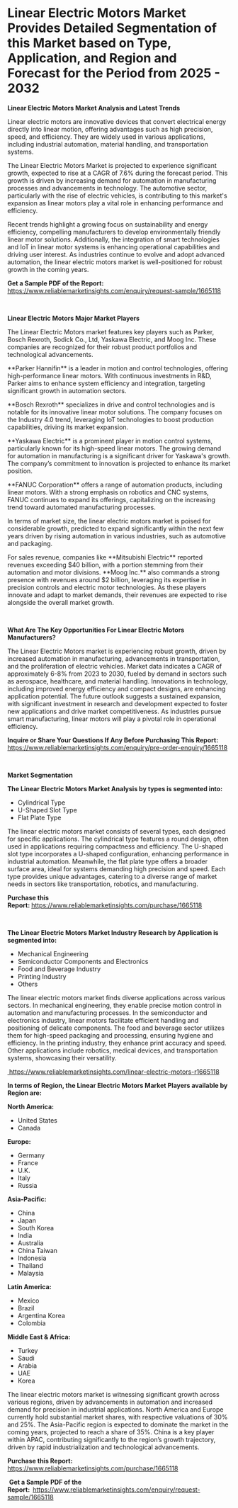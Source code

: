 <p><h1>Linear Electric Motors Market Provides Detailed Segmentation of this Market based on Type, Application, and Region and Forecast for the Period from 2025 - 2032</h1></p><p><strong>Linear Electric Motors Market Analysis and Latest Trends</strong></p>
<p><p>Linear electric motors are innovative devices that convert electrical energy directly into linear motion, offering advantages such as high precision, speed, and efficiency. They are widely used in various applications, including industrial automation, material handling, and transportation systems.</p><p>The Linear Electric Motors Market is projected to experience significant growth, expected to rise at a CAGR of 7.6% during the forecast period. This growth is driven by increasing demand for automation in manufacturing processes and advancements in technology. The automotive sector, particularly with the rise of electric vehicles, is contributing to this market's expansion as linear motors play a vital role in enhancing performance and efficiency.</p><p>Recent trends highlight a growing focus on sustainability and energy efficiency, compelling manufacturers to develop environmentally friendly linear motor solutions. Additionally, the integration of smart technologies and IoT in linear motor systems is enhancing operational capabilities and driving user interest. As industries continue to evolve and adopt advanced automation, the linear electric motors market is well-positioned for robust growth in the coming years.</p></p>
<p><strong>Get a Sample PDF of the Report:&nbsp;</strong> <a href="https://www.reliablemarketinsights.com/enquiry/request-sample/1665118?utm_campaign=3646&utm_medium=2&utm_source=Github&utm_content=ia&utm_term=17042025&utm_id=linear-electric-motors">https://www.reliablemarketinsights.com/enquiry/request-sample/1665118</a></p>
<p>&nbsp;</p>
<p><strong>Linear Electric Motors Major Market Players</strong></p>
<p><p>The Linear Electric Motors market features key players such as Parker, Bosch Rexroth, Sodick Co., Ltd, Yaskawa Electric, and Moog Inc. These companies are recognized for their robust product portfolios and technological advancements.</p><p>**Parker Hannifin** is a leader in motion and control technologies, offering high-performance linear motors. With continuous investments in R&D, Parker aims to enhance system efficiency and integration, targeting significant growth in automation sectors.</p><p>**Bosch Rexroth** specializes in drive and control technologies and is notable for its innovative linear motor solutions. The company focuses on the Industry 4.0 trend, leveraging IoT technologies to boost production capabilities, driving its market expansion.</p><p>**Yaskawa Electric** is a prominent player in motion control systems, particularly known for its high-speed linear motors. The growing demand for automation in manufacturing is a significant driver for Yaskawa's growth. The company’s commitment to innovation is projected to enhance its market position.</p><p>**FANUC Corporation** offers a range of automation products, including linear motors. With a strong emphasis on robotics and CNC systems, FANUC continues to expand its offerings, capitalizing on the increasing trend toward automated manufacturing processes.</p><p>In terms of market size, the linear electric motors market is poised for considerable growth, predicted to expand significantly within the next few years driven by rising automation in various industries, such as automotive and packaging. </p><p>For sales revenue, companies like **Mitsubishi Electric** reported revenues exceeding $40 billion, with a portion stemming from their automation and motor divisions. **Moog Inc.** also commands a strong presence with revenues around $2 billion, leveraging its expertise in precision controls and electric motor technologies. As these players innovate and adapt to market demands, their revenues are expected to rise alongside the overall market growth.</p></p>
<p>&nbsp;</p>
<p><strong>What Are The Key Opportunities For Linear Electric Motors Manufacturers?</strong></p>
<p><p>The Linear Electric Motors market is experiencing robust growth, driven by increased automation in manufacturing, advancements in transportation, and the proliferation of electric vehicles. Market data indicates a CAGR of approximately 6-8% from 2023 to 2030, fueled by demand in sectors such as aerospace, healthcare, and material handling. Innovations in technology, including improved energy efficiency and compact designs, are enhancing application potential. The future outlook suggests a sustained expansion, with significant investment in research and development expected to foster new applications and drive market competitiveness. As industries pursue smart manufacturing, linear motors will play a pivotal role in operational efficiency.</p></p>
<p><strong>Inquire or Share Your Questions If Any Before Purchasing This Report:</strong> <a href="https://www.reliablemarketinsights.com/enquiry/pre-order-enquiry/1665118?utm_campaign=3646&utm_medium=2&utm_source=Github&utm_content=ia&utm_term=17042025&utm_id=linear-electric-motors">https://www.reliablemarketinsights.com/enquiry/pre-order-enquiry/1665118</a></p>
<p>&nbsp;</p>
<p><strong>Market Segmentation</strong></p>
<p><strong>The Linear Electric Motors Market Analysis by types is segmented into:</strong></p>
<p><ul><li>Cylindrical Type</li><li>U-Shaped Slot Type</li><li>Flat Plate Type</li></ul></p>
<p><p>The linear electric motors market consists of several types, each designed for specific applications. The cylindrical type features a round design, often used in applications requiring compactness and efficiency. The U-shaped slot type incorporates a U-shaped configuration, enhancing performance in industrial automation. Meanwhile, the flat plate type offers a broader surface area, ideal for systems demanding high precision and speed. Each type provides unique advantages, catering to a diverse range of market needs in sectors like transportation, robotics, and manufacturing.</p></p>
<p><strong>Purchase this Report:&nbsp;</strong><a href="https://www.reliablemarketinsights.com/purchase/1665118?utm_campaign=3646&utm_medium=2&utm_source=Github&utm_content=ia&utm_term=17042025&utm_id=linear-electric-motors">https://www.reliablemarketinsights.com/purchase/1665118</a></p>
<p>&nbsp;</p>
<p><strong>The Linear Electric Motors Market Industry Research by Application is segmented into:</strong></p>
<p><ul><li>Mechanical Engineering</li><li>Semiconductor Components and Electronics</li><li>Food and Beverage Industry</li><li>Printing Industry</li><li>Others</li></ul></p>
<p><p>The linear electric motors market finds diverse applications across various sectors. In mechanical engineering, they enable precise motion control in automation and manufacturing processes. In the semiconductor and electronics industry, linear motors facilitate efficient handling and positioning of delicate components. The food and beverage sector utilizes them for high-speed packaging and processing, ensuring hygiene and efficiency. In the printing industry, they enhance print accuracy and speed. Other applications include robotics, medical devices, and transportation systems, showcasing their versatility.</p></p>
<p><a href="https://www.reliablemarketinsights.com/linear-electric-motors-r1665118?utm_campaign=3646&utm_medium=2&utm_source=Github&utm_content=ia&utm_term=17042025&utm_id=linear-electric-motors">&nbsp;https://www.reliablemarketinsights.com/linear-electric-motors-r1665118</a></p>
<p><strong>In terms of Region, the Linear Electric Motors Market Players available by Region are:</strong></p>
<p>
    <p> <strong> North America: </strong>
        <ul>
            <li>United States</li>
            <li>Canada</li>
        </ul>
        </p> 
    <p> <strong> Europe: </strong>
        <ul>
            <li>Germany</li>
            <li>France</li>
            <li>U.K.</li>
            <li>Italy</li>
            <li>Russia</li>
        </ul>
        </p> 
    <p> <strong> Asia-Pacific: </strong>
        <ul>
            <li>China</li>
            <li>Japan</li>
            <li>South Korea</li>
            <li>India</li>
            <li>Australia</li>
            <li>China Taiwan</li>
            <li>Indonesia</li>
            <li>Thailand</li>
            <li>Malaysia</li>
        </ul>
        </p> 
    <p> <strong> Latin America: </strong>
        <ul>
            <li>Mexico</li>
            <li>Brazil</li>
            <li>Argentina Korea</li>
            <li>Colombia</li>
        </ul>
        </p> 
    <p> <strong> Middle East & Africa: </strong>
        <ul>
            <li>Turkey</li>
            <li>Saudi</li>
            <li>Arabia</li>
            <li>UAE</li>
            <li>Korea</li>
        </ul>
    </p>
    </p>
<p><p>The linear electric motors market is witnessing significant growth across various regions, driven by advancements in automation and increased demand for precision in industrial applications. North America and Europe currently hold substantial market shares, with respective valuations of 30% and 25%. The Asia-Pacific region is expected to dominate the market in the coming years, projected to reach a share of 35%. China is a key player within APAC, contributing significantly to the region’s growth trajectory, driven by rapid industrialization and technological advancements.</p></p>
<p><strong>Purchase this Report: </strong><a href="https://www.reliablemarketinsights.com/purchase/1665118?utm_campaign=3646&utm_medium=2&utm_source=Github&utm_content=ia&utm_term=17042025&utm_id=linear-electric-motors">https://www.reliablemarketinsights.com/purchase/1665118</a></p>
<p>&nbsp;<strong>Get a Sample PDF of the Report:&nbsp;&nbsp;</strong><a href="https://www.reliablemarketinsights.com/enquiry/request-sample/1665118?utm_campaign=3646&utm_medium=2&utm_source=Github&utm_content=ia&utm_term=17042025&utm_id=linear-electric-motors">https://www.reliablemarketinsights.com/enquiry/request-sample/1665118</a></p>
<p><strong></strong></p>
<p><p></p><p></p><p></p></p>